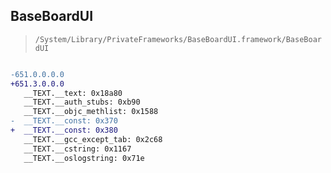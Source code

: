 ## BaseBoardUI

> `/System/Library/PrivateFrameworks/BaseBoardUI.framework/BaseBoardUI`

```diff

-651.0.0.0.0
+651.3.0.0.0
   __TEXT.__text: 0x18a80
   __TEXT.__auth_stubs: 0xb90
   __TEXT.__objc_methlist: 0x1588
-  __TEXT.__const: 0x370
+  __TEXT.__const: 0x380
   __TEXT.__gcc_except_tab: 0x2c68
   __TEXT.__cstring: 0x1167
   __TEXT.__oslogstring: 0x71e

```
